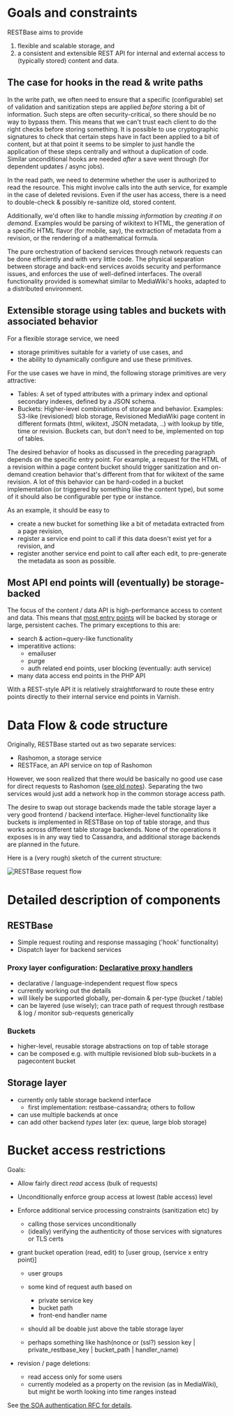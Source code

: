 # Goals and constraints
RESTBase aims to provide 

1. flexible and scalable storage, and 
2. a consistent and extensible REST API for internal and external access to
   (typically stored) content and data.

## The case for hooks in the read & write paths
In the write path, we often need to ensure that a specific (configurable) set
of validation and sanitization steps are applied *before* storing a bit of
information. Such steps are often security-critical, so there should be no way
to bypass them. This means that we can't trust each client to do the right
checks before storing something. It is possible to use cryptographic signatures
to check that certain steps have in fact been applied to a bit of content, but
at that point it seems to be simpler to just handle the application of these
steps centrally and without a duplication of code. Similar unconditional hooks
are needed *after* a save went through (for dependent updates / async jobs).

In the read path, we need to determine whether the user is authorized to read
the resource. This might involve calls into the auth service, for example in
the case of deleted revisions. Even if the user has access, there is a need to
double-check & possibly re-sanitize old, stored content.  

Additionally, we'd often like to handle *missing information* by *creating it
on demand*. Examples would be parsing of wikitext to HTML, the generation of a
specific HTML flavor (for mobile, say), the extraction of metadata from a
revision, or the rendering of a mathematical formula.

The pure orchestration of backend services through network requests can be
done efficiently and with very little code. The physical separation between
storage and back-end services avoids security and performance issues, and
enforces the use of well-defined interfaces. The overall functionality
provided is somewhat similar to MediaWiki's hooks, adapted to a distributed
environment.

## Extensible storage using tables and buckets with associated behavior
For a flexible storage service, we need

- storage primitives suitable for a variety of use cases, and 
- the ability to dynamically configure and use these primitives.

For the use cases we have in mind, the following storage primitives are very
attractive:

- Tables: A set of typed attributes with a primary index and optional
  secondary indexes, defined by a JSON schema.
- Buckets: Higher-level combinations of storage and behavior. Examples:
  S3-like (revisioned) blob storage, Revisioned MediaWiki page content in
  different formats (html, wikitext, JSON metadata, ..) with lookup by title,
  time or revision. Buckets can, but don't need to be, implemented on top of
  tables.

The desired behavior of hooks as discussed in the preceding paragraph depends
on the specific entry point. For example, a request for the HTML of a revision
within a page content bucket should trigger sanitization and on-demand
creation behavior that's different from that for wikitext of the same
revision. A lot of this behavior can be hard-coded in a bucket implementation
(or triggered by something like the content type), but some of it should also
be configurable per type or instance. 

As an example, it should be easy to 

- create a new bucket for something like a bit of metadata extracted from a
  page revision,
- register a service end point to call if this data doesn't exist yet for a
  revision, and
- register another service end point to call after each edit, to pre-generate
  the metadata as soon as possible.


## Most API end points will (eventually) be storage-backed
The focus of the content / data API is high-performance access to content and
data. This means that [most entry points](UseCases.md) will be backed by storage or large,
persistent caches. The primary exceptions to this are:

- search & action=query-like functionality
- imperatitive actions:
    - emailuser
    - purge
    - auth related end points, user blocking (eventually: auth service)
- many data access end points in the PHP API

With a REST-style API it is relatively straightforward to route these entry
points directly to their internal service end points in Varnish.

# Data Flow & code structure
Originally, RESTBase started out as two separate services: 

- Rashomon, a storage service
- RESTFace, an API service on top of Rashomon

However, we soon realized that there would be basically no good use case for
direct requests to Rashomon ([see old
notes](https://github.com/wikimedia/restbase/blob/07e7b6a5cdcfc14807f8e7d033eefbc47150cf13/doc/Architecture.md#data-flow)).
Separating the two services would just add a network hop in the common storage
access path. 

The desire to swap out storage backends made the table storage layer a very
good frontend / backend interface. Higher-level functionality like buckets is
implemented in RESTBase on top of table storage, and thus works across
different table storage backends. None of the operations it exposes is in any
way tied to Cassandra, and additional storage backends are planned in the
future.


Here is a (very rough) sketch of the current structure:

![RESTBase request flow](images/RESTBase.svg)

# Detailed description of components

## RESTBase
- Simple request routing and response massaging ('hook' functionality)
- Dispatch layer for backend services

### Proxy layer configuration: [Declarative proxy handlers](HandlerConfiguration.md)
- declarative / language-independent request flow specs
- currently working out the details
- will likely be supported globally, per-domain & per-type (bucket / table)
- can be layered (use wisely); can trace path of request through restbase &
  log / monitor sub-requests generically

### Buckets
- higher-level, reusable storage abstractions on top of table storage
- can be composed e.g. with multiple revisioned blob sub-buckets in a
  pagecontent bucket

## Storage layer
- currently only table storage backend interface
    - first implementation: restbase-cassandra; others to follow
- can use multiple backends at once
- can add other backend *types* later (ex: queue, large blob storage)

# Bucket access restrictions
Goals: 
- Allow fairly direct *read* access (bulk of requests)
- Unconditionally enforce group access at lowest (table access) level
- Enforce additional service processing constraints (sanitization etc) by
    - calling those services unconditionally
    - (ideally) verifying the authenticity of those services with signatures
      or TLS certs

- grant bucket operation (read, edit) to [user group, (service x entry point)]
    - user groups
    - some kind of request auth based on
        - private service key
        - bucket path
        - front-end handler name
        
    - should all be doable just above the table storage layer
    - perhaps something like 
      hash(nonce or (ssl?) session key | private_restbase_key | bucket_path | handler_name)

- revision / page deletions:
    - read access only for some users
    - currently modeled as a property on the revision (as in MediaWiki), but
      might be worth looking into time ranges instead

See [the SOA authentication RFC for details](https://www.mediawiki.org/wiki/Talk:Requests_for_comment/SOA_Authentication).

